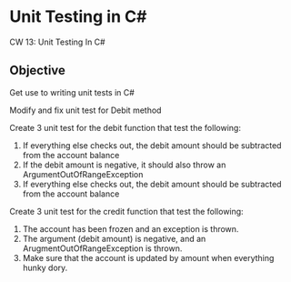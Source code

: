 # Unit Testing in C#
CW 13: Unit Testing In C#

## Objective
Get use to writing unit tests in C#

Modify and fix unit test for Debit method

Create 3 unit test for the debit function that test the following:
1. If everything else checks out, the debit amount should be subtracted from the account balance
2. If the debit amount is negative, it should also throw an ArgumentOutOfRangeException
3. If everything else checks out, the debit amount should be subtracted from the account balance

Create 3 unit test for the credit function that test the following:
1. The account has been frozen and an exception is thrown.
2. The argument (debit amount) is negative, and an ArugmentOutOfRangeException is thrown.
3. Make sure that the account is updated by amount when everything hunky dory.
